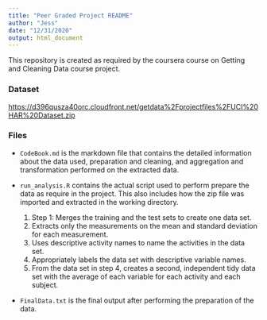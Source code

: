 ```yaml
---
title: "Peer Graded Project README"
author: "Jess"
date: "12/31/2020"
output: html_document
---
```


This repository is created as required by the coursera course on Getting and Cleaning Data course project. 

### Dataset
https://d396qusza40orc.cloudfront.net/getdata%2Fprojectfiles%2FUCI%20HAR%20Dataset.zip

### Files
 * `CodeBook.md` is the markdown file that contains the detailed information about the data used, preparation and cleaning, and aggregation and transformation performed on the extracted data.
 * `run_analysis.R` contains the actual script used to perform prepare the data as require in the project. This also includes how the zip file was imported and extracted in the working directory.
   1. Step 1: Merges the training and the test sets to create one data set.
   1. Extracts only the measurements on the mean and standard deviation for each measurement.
   1. Uses descriptive activity names to name the activities in the data set.
   1. Appropriately labels the data set with descriptive variable names.
   1. From the data set in step 4, creates a second, independent tidy data set with the average of each variable for each activity and each subject.
   
 * `FinalData.txt` is the final output after performing the preparation of the data.
